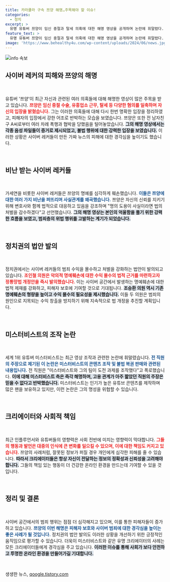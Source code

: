 ```yaml
---
title: 카라큘라 구속 쯔양 해명…주목해야 할 이슈!
categories:
  - 정치
excerpt: >
  유명 유튜버 쯔양이 임신 중절과 탈세 의혹에 대한 해명 영상을 공개하며 논란에 휘말렸다. 정치권에서는 사이버 폭로 행위에 대한 처벌 강화 법안이 발의되고 있는 가운데, 미스터비스트도 영상 조작 논란으로 관심을 모으고 있다. 클릭할 수밖에 없는 흥미로운 이야기들이 가득하다!
feature_text: >
  유명 유튜버 쯔양이 임신 중절과 탈세 의혹에 대한 해명 영상을 공개하며 논란에 휘말렸다. 정치권에서는 사이버 폭로 행위에 대한 처벌 강화 법안이 발의되고 있는 가운데, 미스터비스트도 영상 조작 논란으로 관심을 모으고 있다. 클릭할 수밖에 없는 흥미로운 이야기들이 가득하다!
image: 'https://www.behealthy4u.com/wp-content/uploads/2024/06/news.jpg'
---
```


<p><img src="https://www.behealthy4u.com/wp-content/uploads/2024/06/news.jpg" alt="info 속보" /></p>

<h2 data-ke-size="size26">사이버 레커의 피해와 쯔양의 해명</h2>

<p data-ke-size="size16">&nbsp;</p>

<p>유튜버 '쯔양'이 최근 자신과 관련된 여러 의혹들에 대해 해명한 영상이 많은 주목을 받고 있습니다. <b><span style="color: #ee2323;">쯔양은 임신 중절 수술, 유흥업소 근무, 탈세 등 다양한 혐의를 일축하며 자신의 입장을 밝혔습니다.</span></b> 그는 이러한 의혹들에 대해 다시 한번 명확한 입장을 정리하였고, 피해자의 입장에서 강한 어조로 반박하는 모습을 보였습니다. 쯔양은 또한 전 남자친구 A씨로부터 여러 차례 폭행과 협박을 당했음을 털어놓았습니다. <b><span style="background-color: #21538527;">그의 해명 영상에서는 각종 음성 파일들이 증거로 제시되었고, 불법 행위에 대한 강력한 입장을 보였습니다.</span></b> 이러한 상황은 사이버 레커들이 만든 가짜 뉴스의 피해에 대한 경각심을 높이기도 했습니다. </p>

<p data-ke-size="size16">&nbsp;</p>

<h2 data-ke-size="size26">비난 받는 사이버 레커들</h2>

<p data-ke-size="size16">&nbsp;</p>

<p>가세연을 비롯한 사이버 레커들은 쯔양의 명예를 심각하게 훼손했습니다. <b><span style="color: #1a5490;">이들은 쯔양에 대한 여러 가지 비난을 퍼뜨리며 사실관계를 왜곡했습니다.</span></b> 쯔양은 자신의 신뢰를 지키기 위해 변호사와 함께 법적으로 대응하고 있음을 강조하며 "명의 도용이 사실이라면 법의 처벌을 감수하겠다"고 선언했습니다. <b><span style="background-color: #21538527;">그의 해명 영상는 본인의 억울함을 풀기 위한 강력한 흐름을 보였고, 범죄층의 위법 행위를 고발하는 계기가 되었습니다.</span></b></p>

<p data-ke-size="size16">&nbsp;</p>

<h2 data-ke-size="size26">정치권의 법안 발의</h2>

<p data-ke-size="size16">&nbsp;</p>

<p>정치권에서는 사이버 레커들의 범죄 수익을 몰수하고 처벌을 강화하는 법안이 발의되고 있습니다. <b><span style="color: #ee2323;">조인철 의원은 악의적 명예훼손에 대한 수익 몰수의 법적 근거를 마련하고자 정통망법 개정안을 즉시 발의했습니다.</span></b> 이는 사이버 공간에서 발생하는 명예훼손에 대한 법적 제재를 강화하고, 피해자 보호에 기여할 것으로 기대됩니다. <b><span style="background-color: #21538527;">조승환 의원 역시 기존 명예훼손의 형량을 높이고 수익 몰수의 필요성을 제시했습니다.</span></b> 이들 두 의원은 범죄의 원인으로 지목되는 수익 창출을 방지하기 위해 지속적으로 법 개정을 추진할 계획입니다.</p>

<p data-ke-size="size16">&nbsp;</p>

<h2 data-ke-size="size26">미스터비스트의 조작 논란</h2>

<p data-ke-size="size16">&nbsp;</p>

<p>세계 1위 유튜버 미스터비스트는 최근 영상 조작과 관련한 논란에 휘말렸습니다. <b><span style="color: #1a5490;">전 직원의 주장으로 제기된 이 논란은 미스터비스트의 콘텐츠 조작 및 불법 복권 판매와 관련된 내용입니다.</span></b> 전 직원은 "미스터비스트와 그의 팀이 도전 과제를 조작했다"고 폭로했습니다. <b><span style="background-color: #21538527;">이에 대해 미스터비스트 측은 즉각 해명하며, 고용 관계가 아주 짧았던 직원의 주장은 믿을 수 없다고 반박했습니다.</span></b> 미스터비스트는 인기가 높은 유튜브 콘텐츠를 제작하며 많은 팬을 보유하고 있지만, 이런 논란은 그의 명성을 위협할 수 있습니다. </p>

<p data-ke-size="size16">&nbsp;</p>

<h2 data-ke-size="size26">크리에이터와 사회적 책임</h2>

<p data-ke-size="size16">&nbsp;</p>

<p>최근 인플루언서와 유튜버들의 영향력은 사회 전반에 미치는 영향력이 막대합니다. <b><span style="color: #ee2323;">그들의 행동과 발언은 대중의 인식에 큰 변화를 일으킬 수 있으며, 이에 대한 책임도 커지고 있습니다.</span></b> 쯔양의 사례처럼, 잘못된 정보가 퍼질 경우 개인에게 심각한 피해를 줄 수 있습니다. <b><span style="background-color: #21538527;">따라서 크리에이터들은 항상 자신이 전달하는 정보의 정확성과 신뢰성을 고려해야 합니다.</span></b> 그들의 책임 있는 행동이 더 건강한 온라인 환경을 만드는데 기여할 수 있을 것입니다.</p>

<p data-ke-size="size16">&nbsp;</p>

<h2 data-ke-size="size26">정리 및 결론</h2>

<p data-ke-size="size16">&nbsp;</p>

<p>사이버 공간에서의 범죄 행위는 점점 더 심각해지고 있으며, 이를 통한 피해자들이 증가하고 있습니다. <b><span style="color: #1a5490;">쯔양의 이번 해명은 피해자 보호와 사이버 범죄에 대한 경각심을 높이는 좋은 사례가 될 것입니다.</span></b> 정치권의 법안 발의도 이러한 상황을 개선하기 위한 긍정적인 움직임으로 평가할 수 있습니다. 더욱이 미스터비스트와 같은 유명 크리에이터의 사례는 모든 크리에이터들에게 경각심을 주고 있습니다. <b><span style="background-color: #21538527;">이러한 이슈를 통해 사회가 보다 안전하고 투명한 온라인 환경을 만들어가길 기대합니다.</span></b> </p>

<p data-ke-size="size16">&nbsp;</p>
생생한 뉴스, <a href="https://qoogle.tistory.com" rel="dofollow">qoogle.tistory.com</a>


